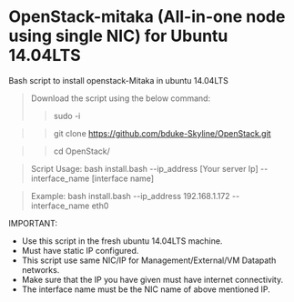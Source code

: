 # OpenStack-mitaka (All-in-one node using single NIC) for Ubuntu 14.04LTS
Bash script to install openstack-Mitaka in ubuntu 14.04LTS

>Download the script using the below command:
>>sudo -i

>>git clone https://github.com/bduke-Skyline/OpenStack.git

>>cd OpenStack/

>Script Usage: bash install.bash --ip_address [Your server Ip] --interface_name [interface name]

>Example: bash install.bash --ip_address 192.168.1.172 --interface_name eth0

IMPORTANT:
  - Use this script in the fresh ubuntu 14.04LTS machine.
  - Must have static IP configured.
  - This script use same NIC/IP for Management/External/VM Datapath networks.
  - Make sure that the IP you have given must have internet connectivity.
  - The interface name must be the NIC name of above mentioned IP.

